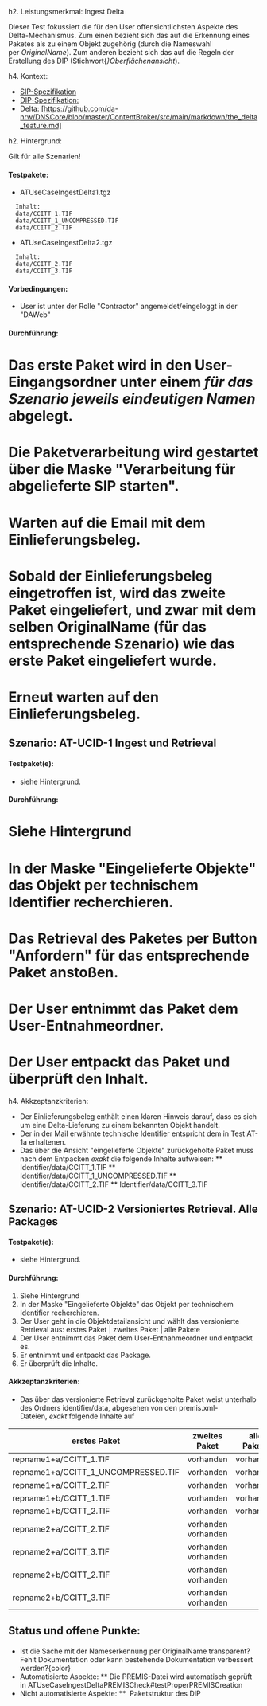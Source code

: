 h2. Leistungsmerkmal: Ingest Delta

Dieser Test fokussiert die für den User offensichtlichsten Aspekte des Delta-Mechanismus. Zum einen bezieht sich das auf die Erkennung eines Paketes als zu einem Objekt zugehörig (durch die Nameswahl per&nbsp;*OriginalName*). Zum anderen bezieht sich das auf die Regeln der Erstellung des DIP (Stichwort{*}Oberflächenansicht*).&nbsp;


h4. Kontext:

* [SIP-Spezifikation](specification_sip.de.md)
* [DIP-Spezifikation:](specification_dip.md)
* Delta:&nbsp;[https://github.com/da-nrw/DNSCore/blob/master/ContentBroker/src/main/markdown/the_delta_feature.md]

h2. Hintergrund:

Gilt für alle Szenarien!

#### Testpakete:

* ATUseCaseIngestDelta1.tgz
```
  Inhalt:
  data/CCITT_1.TIF
  data/CCITT_1_UNCOMPRESSED.TIF
  data/CCITT_2.TIF
```

* ATUseCaseIngestDelta2.tgz
```
  Inhalt:
  data/CCITT_2.TIF
  data/CCITT_3.TIF
```


#### Vorbedingungen:

* User ist unter der Rolle "Contractor" angemeldet/eingeloggt in der "DAWeb"

#### Durchführung:

# Das erste Paket wird in den User-Eingangsordner unter einem *für das Szenario* *jeweils eindeutigen Namen* abgelegt.
# Die Paketverarbeitung wird gestartet über die Maske "Verarbeitung für abgelieferte SIP starten".
# Warten auf die Email mit dem Einlieferungsbeleg.
# Sobald der Einlieferungsbeleg eingetroffen ist, wird das zweite Paket eingeliefert, und zwar mit dem selben OriginalName (für das entsprechende Szenario) wie das erste Paket eingeliefert wurde.
# Erneut warten auf den Einlieferungsbeleg.

## Szenario: AT-UCID-1 Ingest und Retrieval

#### Testpaket(e):

* siehe Hintergrund.

#### Durchführung:

# Siehe Hintergrund
# In der Maske "Eingelieferte Objekte" das Objekt per technischem Identifier recherchieren.
# Das Retrieval des Paketes per Button "Anfordern" für das entsprechende Paket anstoßen.
# Der User entnimmt das Paket dem User-Entnahmeordner.
# Der User entpackt das Paket und überprüft den Inhalt.

h4. Akkzeptanzkriterien:

* Der Einlieferungsbeleg enthält einen klaren Hinweis darauf, dass es sich um eine Delta-Lieferung zu einem bekannten Objekt handelt.
* Der in der Mail erwähnte technische Identifier entspricht dem in Test AT-1a erhaltenen.
* Das über die Ansicht "eingelieferte Objekte" zurückgeholte Paket muss nach dem Entpacken&nbsp;*exakt*&nbsp;die folgende Inhalte aufweisen:
** Identifier/data/CCITT_1.TIF
** Identifier/data/CCITT_1_UNCOMPRESSED.TIF
** Identifier/data/CCITT_2.TIF
** Identifier/data/CCITT_3.TIF

## Szenario: AT-UCID-2 Versioniertes Retrieval. Alle Packages


#### Testpaket(e):

* siehe Hintergrund.

#### Durchführung:

1. Siehe Hintergrund
1. In der Maske "Eingelieferte Objekte" das Objekt per technischem Identifier recherchieren.
1. Der User geht in die Objektdetailansicht und wählt das versionierte Retrieval aus: erstes Paket | zweites Paket | alle Pakete
1. Der User entnimmt das Paket dem User-Entnahmeordner und entpackt es.
1. Er entnimmt und entpackt das Package.
1. Er überprüft die Inhalte.

#### Akkzeptanzkriterien:

* Das über das versionierte Retrieval zurückgeholte Paket weist unterhalb des Ordners identifier/data, abgesehen von den premis.xml-Dateien,&nbsp;*exakt*&nbsp;folgende Inhalte auf



| erstes Paket |  zweites Paket | alle Pakete |
|---------------------|-----------------|--------------|
| repname1+a/CCITT_1.TIF | vorhanden |  vorhanden |
| repname1+a/CCITT_1_UNCOMPRESSED.TIF | vorhanden |  vorhanden |
| repname1+a/CCITT_2.TIF | vorhanden |  vorhanden |
| repname1+b/CCITT_1.TIF | vorhanden |  vorhanden |
| repname1+b/CCITT_2.TIF | vorhanden |  vorhanden |
| repname2+a/CCITT_2.TIF |  vorhanden  vorhanden |
| repname2+a/CCITT_3.TIF |  vorhanden  vorhanden |
| repname2+b/CCITT_2.TIF |  vorhanden  vorhanden |
| repname2+b/CCITT_3.TIF |  vorhanden  vorhanden |



## Status und offene Punkte:


####

* Ist die Sache mit der Nameserkennung per OriginalName transparent? Fehlt Dokumentation oder kann bestehende Dokumentation verbessert werden?{color}
* Automatisierte Aspekte:
** Die PREMIS-Datei wird automatisch geprüft in&nbsp;ATUseCaseIngestDeltaPREMISCheck#testProperPREMISCreation
* Nicht automatisierte Aspekte:
** &nbsp;Paketstruktur des DIP
